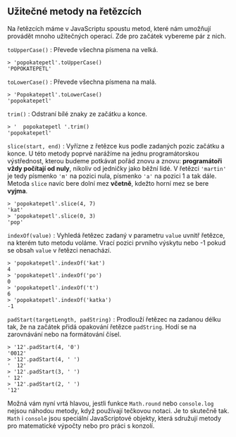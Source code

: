 ## Užitečné metody na řetězcích

Na řetězcích máme v JavaScriptu spoustu metod, které nám umožňují provádět mnoho užitečných operací. Zde pro začátek vybereme pár z nich.

`toUpperCase()`
: Převede všechna písmena na velká.

```jscon
> 'popokatepetl'.toUpperCase()
'POPOKATEPETL'
```

`toLowerCase()`
: Převede všechna písmena na malá.

```jscon
> 'Popokatepetl'.toLowerCase()
'popokatepetl'
```

`trim()`
: Odstraní bílé znaky ze začátku a konce.

```jscon
> '  popokatepetl '.trim()
'popokatepetl'
```

`slice(start, end)`
: Vyřízne z řetězce kus podle zadaných pozic začátku a konce. U této metody poprvé narážíme na jednu programátorskou výstřednost, kterou budeme potkávat pořád znovu a znovu: **programátoři vždy počítají od nuly**, nikoliv od jedničky jako běžní lidé. V řetězci `'martin'` je tedy písmenko `'m'` na pozici nula, písmenko `'a'` na pozici 1 a tak dále. Metoda `slice` navíc bere dolní mez **včetně**, kdežto horní mez se bere **vyjma**.

```jscon
> 'popokatepetl'.slice(4, 7)
'kat'
> 'popokatepetl'.slice(0, 3)
'pop'
```

`indexOf(value)`
: Vyhledá řetězec zadaný v parametru `value` uvnitř řetězce, na kterém tuto metodu voláme. Vrací pozici prvního výskytu nebo -1 pokud se obsah `value` v řetězci nenachází.

```jscon
> 'popokatepetl'.indexOf('kat')
4
> 'popokatepetl'.indexOf('po')
0
> 'popokatepetl'.indexOf('t')
6
> 'popokatepetl'.indexOf('katka')
-1
```

`padStart(targetLength, padString)`
: Prodlouží řetězec na zadanou délku tak, že na začátek přidá opakování řetězce `padString`. Hodí se na zarovnávání nebo na formátování čísel.

```jscon
> '12'.padStart(4, '0')
'0012'
> '12'.padStart(4, ' ')
'  12'
> '12'.padStart(3, ' ')
' 12'
> '12'.padStart(2, ' ')
'12'
```

Možná vám nyní vrtá hlavou, jestli funkce `Math.round` nebo `console.log` nejsou náhodou metody, když používají tečkovou notaci. Je to skutečně tak. `Math` i `console` jsou speciální JavaScriptové objekty, která sdružují metody pro matematické výpočty nebo pro práci s konzolí. 

